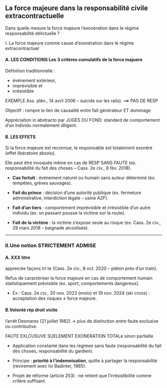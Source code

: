 ## La force majeure dans la responsabilité civile extracontractuelle

Dans quelle mesure la force majeure l’exonération dans le régime responsabilité délictuelle ?

I. La force majeure comme cause d’exonération dans le régime extracontractuel

#### A. LES CONDITIONS Les 3 critères cumulatifs de la force majuere

Définition traditionnelle : 
- événement extérieur, 
- imprévisible et 
- irrésistible 

EXEMPLE  Ass. plén., 14 avril 2006 – suicide sur les rails). ==> PAS DE RESP

Objectif : rompre le lien de causalité entre fait générateur ET dommage

Appréciation in abstracto par JUGES DU FOND: standard de comportement d’un individu normalement diligent.
    

#### B. LES EFFETS 

Si la force majeure est reconnue, le responsable est totalement exonéré (effet libératoire absolu).

Elle peut être invoquée même en cas de RESP SANS FAUTE  (ex. responsabilité du fait des choses – Cass. 2e civ., 8 fév. 2018).


- **Cas fortuit** : évènement naturel ou humain sans auteur déterminé (ex. tempêtes, grèves sauvages).
    
- **Fait du prince** : décision d’une autorité publique (ex. fermeture administrative, interdiction légale – usine AZF).
    
- **Fait d’un tiers** : comportement imprévisible et irrésistible d’un autre individu (ex. un passant pousse la victime sur la route).
    
- **Fait de la victime** : la victime s’expose seule au risque (ex. Cass. 2e civ., 29 mars 2018 – baignade alcoolisée).

---

### II.Une notion STRICTEMENT ADMISE

#### A. XXX titre

appreicée façons tri te (Cass. 2e civ., 8 oct. 2020 – piéton près d’un train).

Refus de caractériser la force majeure en cas de comportement humain statistiquement prévisible (ex. sport, comportements dangereux).
    
- Ex : Cass. 2e civ., 20 nov. 2023 (moto) et 19 nov. 2024 (ski cross) : acceptation des risques ≠ force majeure.


#### B.Volonté rép droit vicite

 l’arrêt Desmares (21 juillet 1982) → plus de distinction entre faute exclusive ou contributive.

FAUTE EXLCUSUVE SUELEMENT EXONERATION TOTALe sinon partielle

- Application constante dans les régimes sans faute (responsabilité du fait des choses, responsabilité du gardien).

- Principe : **priorité à l’indemnisation**, quitte à partager la responsabilité (revirement avec loi Badinter, 1985).

- Projet de réforme (article 253) : ne retient que l’irrésistibilité comme critère suffisant.

